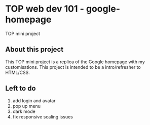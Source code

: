 # TOP web dev 101 - google-homepage
TOP mini project

## About this project
This TOP mini project is a replica of the Google homepage with my customisations. This project 
is intended to be a intro/refresher to HTML/CSS.

## Left to do
1. add login and avatar
2. pop up menu
3. dark mode
4. fix responsive scaling issues
